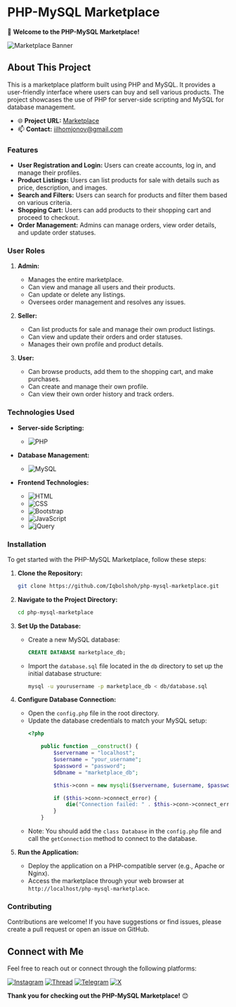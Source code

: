 # PHP-MySQL Marketplace

👋 **Welcome to the PHP-MySQL Marketplace!**

![Marketplace Banner](https://github.com/Iqbolshoh/php-mysql-marketplace/blob/main/images/banner.png?raw=true)

## About This Project

This is a marketplace platform built using PHP and MySQL. It provides a user-friendly interface where users can buy and sell various products. The project showcases the use of PHP for server-side scripting and MySQL for database management.

- 🌐 **Project URL:** [Marketplace](http://iqbolshoh.uz/market)
- 📫 **Contact:** iilhomjonov@gmail.com

### Features

- **User Registration and Login:** Users can create accounts, log in, and manage their profiles.
- **Product Listings:** Users can list products for sale with details such as price, description, and images.
- **Search and Filters:** Users can search for products and filter them based on various criteria.
- **Shopping Cart:** Users can add products to their shopping cart and proceed to checkout.
- **Order Management:** Admins can manage orders, view order details, and update order statuses.

### User Roles

1. **Admin:**
   - Manages the entire marketplace.
   - Can view and manage all users and their products.
   - Can update or delete any listings.
   - Oversees order management and resolves any issues.

2. **Seller:**
   - Can list products for sale and manage their own product listings.
   - Can view and update their orders and order statuses.
   - Manages their own profile and product details.

3. **User:**
   - Can browse products, add them to the shopping cart, and make purchases.
   - Can create and manage their own profile.
   - Can view their own order history and track orders.

### Technologies Used

- **Server-side Scripting:**
  - ![PHP](https://img.shields.io/badge/PHP-%23777BB4.svg?style=for-the-badge&logo=php&logoColor=white)

- **Database Management:**
  - ![MySQL](https://img.shields.io/badge/MySQL-%2300f2d8.svg?style=for-the-badge&logo=mysql&logoColor=white)

- **Frontend Technologies:**
  - ![HTML](https://img.shields.io/badge/HTML-%23E34F26.svg?style=for-the-badge&logo=html5&logoColor=white)
  - ![CSS](https://img.shields.io/badge/CSS-%231572B6.svg?style=for-the-badge&logo=css3&logoColor=white)
  - ![Bootstrap](https://img.shields.io/badge/Bootstrap-%23563D7C.svg?style=for-the-badge&logo=bootstrap&logoColor=white)
  - ![JavaScript](https://img.shields.io/badge/JavaScript-%23F7DF1C.svg?style=for-the-badge&logo=javascript&logoColor=black)
  - ![jQuery](https://img.shields.io/badge/jQuery-%230e76a8.svg?style=for-the-badge&logo=jquery&logoColor=white)

### Installation

To get started with the PHP-MySQL Marketplace, follow these steps:

1. **Clone the Repository:**
   ```bash
   git clone https://github.com/Iqbolshoh/php-mysql-marketplace.git
   ```

2. **Navigate to the Project Directory:**
   ```bash
   cd php-mysql-marketplace
   ```

3. **Set Up the Database:**
   - Create a new MySQL database:
     ```sql
     CREATE DATABASE marketplace_db;
     ```

   - Import the `database.sql` file located in the `db` directory to set up the initial database structure:
     ```bash
     mysql -u yourusername -p marketplace_db < db/database.sql
     ```

4. **Configure Database Connection:**
   - Open the `config.php` file in the root directory.
   - Update the database credentials to match your MySQL setup:
     ```php
     <?php

         public function __construct() {
             $servername = "localhost";
             $username = "your_username";
             $password = "password";
             $dbname = "marketplace_db";

             $this->conn = new mysqli($servername, $username, $password, $dbname);

             if ($this->conn->connect_error) {
                 die("Connection failed: " . $this->conn->connect_error);
             }
         }
     ```
   - Note: You should add the `class Database` in the `config.php` file and call the `getConnection` method to connect to the database.

5. **Run the Application:**
   - Deploy the application on a PHP-compatible server (e.g., Apache or Nginx).
   - Access the marketplace through your web browser at `http://localhost/php-mysql-marketplace`.

### Contributing

Contributions are welcome! If you have suggestions or find issues, please create a pull request or open an issue on GitHub.

## Connect with Me

Feel free to reach out or connect through the following platforms:

[![Instagram](https://img.shields.io/badge/Instagram-%23E4405F.svg?style=for-the-badge&logo=Instagram&logoColor=white)](https://www.instagram.com/iqbolshoh_777)
[![Thread](https://img.shields.io/badge/Thread-%2317B7B7.svg?style=for-the-badge&logo=thread&logoColor=white)](https://www.threads.net/Iqbolshoh_777)
[![Telegram](https://img.shields.io/badge/Telegram-%0088CC.svg?style=for-the-badge&logo=telegram&logoColor=white)](https://t.me/Iqbolshoh_777)
[![X](https://img.shields.io/badge/X-%23000000.svg?style=for-the-badge&logo=x&logoColor=white)](https://x.com/Iqbolshoh_777)

**Thank you for checking out the PHP-MySQL Marketplace!** 😊